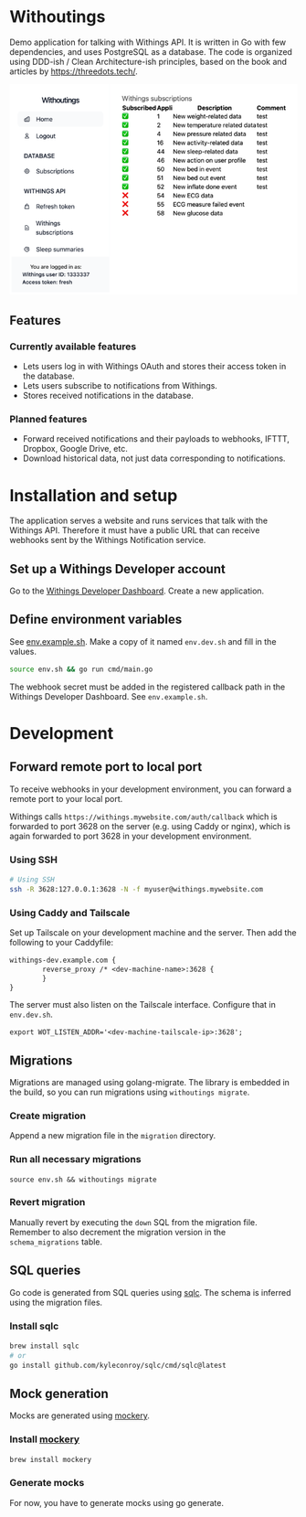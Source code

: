 # Withoutings

Demo application for talking with Withings API. It is written in Go with few dependencies, and uses PostgreSQL as a
database. The code is organized using DDD-ish / Clean Architecture-ish principles, based on the book and articles
by https://threedots.tech/.

<img alt="screenshot" src="./docs/screenshot-2023-05-01.png" width="751" >

## Features

### Currently available features

- Lets users log in with Withings OAuth and stores their access token in the database.
- Lets users subscribe to notifications from Withings.
- Stores received notifications in the database.

### Planned features

- Forward received notifications and their payloads to webhooks, IFTTT, Dropbox, Google Drive, etc.
- Download historical data, not just data corresponding to notifications.

# Installation and setup

The application serves a website and runs services that talk with the Withings API. Therefore it must have a public URL
that can receive webhooks sent by the Withings Notification service.

## Set up a Withings Developer account

Go to the [Withings Developer Dashboard](https://developer.withings.com/dashboard/).
Create a new application.

## Define environment variables

See [env.example.sh](env.example.sh). Make a copy of it named `env.dev.sh` and fill in the values.

```bash
source env.sh && go run cmd/main.go
```

The webhook secret must be added in the registered callback path in the Withings Developer Dashboard.
See `env.example.sh`.

# Development

## Forward remote port to local port

To receive webhooks in your development environment, you can forward a remote port to your local port.

Withings calls `https://withings.mywebsite.com/auth/callback` which is
forwarded to port 3628 on the server (e.g. using Caddy or nginx), which
is again forwarded to port 3628 in your development environment.

### Using SSH

```bash
# Using SSH
ssh -R 3628:127.0.0.1:3628 -N -f myuser@withings.mywebsite.com
```

### Using Caddy and Tailscale

Set up Tailscale on your development machine and the server. Then add the following to your Caddyfile:

```Caddyfile
withings-dev.example.com {
        reverse_proxy /* <dev-machine-name>:3628 {
        }
}
```
The server must also listen on the Tailscale interface. Configure that in `env.dev.sh`.
```shell
export WOT_LISTEN_ADDR='<dev-machine-tailscale-ip>:3628';
```

## Migrations

Migrations are managed using golang-migrate. The library is embedded in the build, so you can run migrations using `withoutings migrate`.

### Create migration

Append a new migration file in the `migration` directory.

### Run all necessary migrations

```
source env.sh && withoutings migrate
```

### Revert migration

Manually revert by executing the `down` SQL from the migration file.
Remember to also decrement the migration version in the `schema_migrations` table.

## SQL queries

Go code is generated from SQL queries using [sqlc](https://docs.sqlc.dev/).
The schema is inferred using the migration files.

### Install sqlc

```sh
brew install sqlc
# or
go install github.com/kyleconroy/sqlc/cmd/sqlc@latest
```

## Mock generation

Mocks are generated using [mockery](https://github.com/vektra/mockery).

### Install [mockery](https://github.com/vektra/mockery)

```sh
brew install mockery
```

### Generate mocks

For now, you have to generate mocks using go generate.